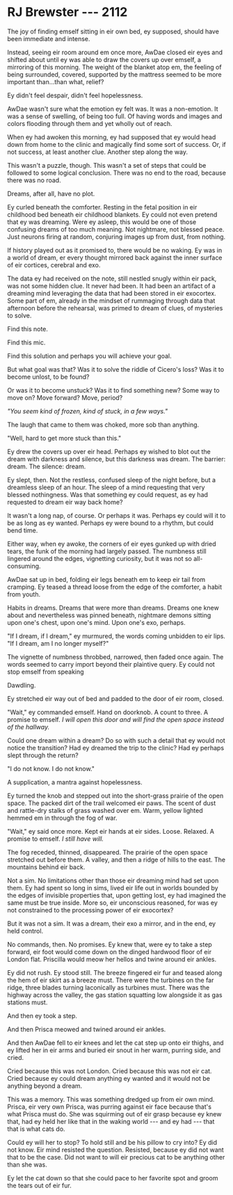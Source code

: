 # RJ Brewster --- 2112

The joy of finding emself sitting in eir own bed, ey supposed, should have been immediate and intense.

Instead, seeing eir room around em once more, AwDae closed eir eyes and shifted about until ey was able to draw the covers up over emself, a mirroring of this morning. The weight of the blanket atop em, the feeling of being surrounded, covered, supported by the mattress seemed to be more important than...than what, relief?

Ey didn't feel despair, didn't feel hopelessness.

AwDae wasn't sure what the emotion ey felt was. It was a non-emotion. It was a sense of swelling, of being too full. Of having words and images and colors flooding through them and yet wholly out of reach.

When ey had awoken this morning, ey had supposed that ey would head down from home to the clinic and magically find some sort of success. Or, if not success, at least another clue. Another step along the way.

This wasn't a puzzle, though. This wasn't a set of steps that could be followed to some logical conclusion. There was no end to the road, because there was no road.

Dreams, after all, have no plot.

Ey curled beneath the comforter. Resting in the fetal position in eir childhood bed beneath eir childhood blankets. Ey could not even pretend that ey was dreaming. Were ey asleep, this would be one of those confusing dreams of too much meaning. Not nightmare, not blessed peace. Just neurons firing at random, conjuring images up from dust, from nothing.

If history played out as it promised to, there would be no waking. Ey was in a world of dream, er every thought mirrored back against the inner surface of eir cortices, cerebral and exo.

The data ey had received on the note, still nestled snugly within eir pack, was not some hidden clue. It never had been. It had been an artifact of a dreaming mind leveraging the data that had been stored in eir exocortex. Some part of em, already in the mindset of rummaging through data that afternoon before the rehearsal, was primed to dream of clues, of mysteries to solve.

Find this note.

Find this mic.

Find this solution and perhaps you will achieve your goal.

But what goal was that? Was it to solve the riddle of Cicero's loss? Was it to become unlost, to be found?

Or was it to become unstuck? Was it to find something new? Some way to move on? Move forward? Move, period?

*"You seem kind of frozen, kind of stuck, in a few ways."*

The laugh that came to them was choked, more sob than anything.

"Well, hard to get more stuck than this."

Ey drew the covers up over eir head. Perhaps ey wished to blot out the dream with darkness and silence, but this darkness was dream. The barrier: dream. The silence: dream.

Ey slept, then. Not the restless, confused sleep of the night before, but a dreamless sleep of an hour. The sleep of a mind requesting that very blessed nothingness. Was that something ey could request, as ey had requested to dream eir way back home?

It wasn't a long nap, of course. Or perhaps it was. Perhaps ey could will it to be as long as ey wanted. Perhaps ey were bound to a rhythm, but could bend time.

Either way, when ey awoke, the corners of eir eyes gunked up with dried tears, the funk of the morning had largely passed. The numbness still lingered around the edges, vignetting curiosity, but it was not so all-consuming.

AwDae sat up in bed, folding eir legs beneath em to keep eir tail from cramping. Ey teased a thread loose from the edge of the comforter, a habit from youth.

Habits in dreams. Dreams that were more than dreams. Dreams one knew about and nevertheless was pinned beneath, nightmare demons sitting upon one's chest, upon one's mind. Upon one's exo, perhaps.

"If I dream, if I dream," ey murmured, the words coming unbidden to eir lips. "If I dream, am I no longer myself?"

The vignette of numbness throbbed, narrowed, then faded once again. The words seemed to carry import beyond their plaintive query. Ey could not stop emself from speaking

Dawdling.

Ey stretched eir way out of bed and padded to the door of eir room, closed.

"Wait," ey commanded emself. Hand on doorknob. A count to three. A promise to emself. *I will open this door and will find the open space instead of the hallway.*

Could one dream within a dream? Do so with such a detail that ey would not notice the transition? Had ey dreamed the trip to the clinic? Had ey perhaps slept through the return?

"I do not know. I do not know."

A supplication, a mantra against hopelessness.

Ey turned the knob and stepped out into the short-grass prairie of the open space. The packed dirt of the trail welcomed eir paws. The scent of dust and rattle-dry stalks of grass washed over em. Warm, yellow lighted hemmed em in through the fog of war.

"Wait," ey said once more. Kept eir hands at eir sides. Loose. Relaxed. A promise to emself. *I still have will.*

The fog receded, thinned, disappeared. The prairie of the open space stretched out before them. A valley, and then a ridge of hills to the east. The mountains behind eir back.

Not a sim. No limitations other than those eir dreaming mind had set upon them. Ey had spent so long in sims, lived eir life out in worlds bounded by the edges of invisible properties that, upon getting lost, ey had imagined the same must be true inside. More so, eir unconscious reasoned, for was ey not constrained to the processing power of eir exocortex?

But it was not a sim. It was a dream, their exo a mirror, and in the end, ey held control.

No commands, then. No promises. Ey knew that, were ey to take a step forward, eir foot would come down on the dinged hardwood floor of eir London flat. Priscilla would meow her hellos and twine around eir ankles.

Ey did not rush. Ey stood still. The breeze fingered eir fur and teased along the hem of eir skirt as a breeze must. There were the turbines on the far ridge, three blades turning laconically as turbines must. There was the highway across the valley, the gas station squatting low alongside it as gas stations must.

And then ey took a step.

And then Prisca meowed and twined around eir ankles.

And then AwDae fell to eir knees and let the cat step up onto eir thighs, and ey lifted her in eir arms and buried eir snout in her warm, purring side, and cried.

Cried because this was not London. Cried because this was not eir cat. Cried because ey could dream anything ey wanted and it would not be anything beyond a dream.

This was a memory. This was something dredged up from eir own mind. Prisca, eir very own Prisca, was purring against eir face because that's what Prisca must do. She was squirming out of eir grasp because ey knew that, had ey held her like that in the waking world --- and ey had --- that that is what cats do.

Could ey will her to stop? To hold still and be his pillow to cry into? Ey did not know. Eir mind resisted the question. Resisted, because ey did not want that to be the case. Did not want to will eir precious cat to be anything other than she was.

Ey let the cat down so that she could pace to her favorite spot and groom the tears out of eir fur.
